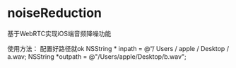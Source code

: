 # noiseReduction
基于WebRTC实现iOS端音频降噪功能

使用方法：
配置好路径就ok
    NSString * inpath = @“/ Users / apple / Desktop / a.wav;
    NSString *outpath = @"/Users/apple/Desktop/b.wav";
